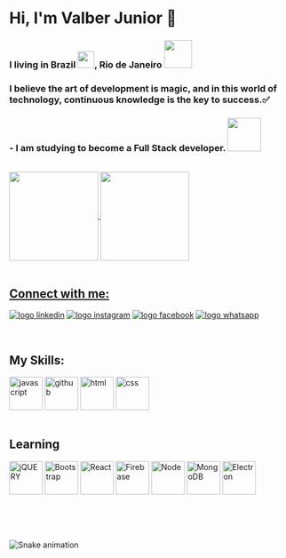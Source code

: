 <h1> Hi, I'm Valber Junior 👋</h1>

### I living in Brazil <img src="https://cdn.iconscout.com/icon/free/png-64/brazil-3596654-2998698.png" width="30px">, Rio de Janeiro <img src="https://cdn.iconscout.com/icon/premium/png-64-thumb/rio-de-janeiro-brazil-1813045-1538458.png" width="50px">
### I believe the art of development is magic, and in this world of technology, continuous knowledge is the key to success.✅

### - I am studying to become a Full Stack developer. <img src='https://cdn.iconscout.com/icon/free/png-64/developer-2309864-1943774.png' width="60px">
<br>
<div style="display=inline-block">
  <a href="https://github.com/ValberJunior">
  <img height="160em"   align="center" src="https://github-readme-stats.vercel.app/api?username=ValberJunior&show_icons=true&theme=dark&include_all_commits=true&count_private=true"/>
  <img height="160em"  align="center" src="https://github-readme-stats.vercel.app/api/top-langs/?username=ValberJunior&&layout=compact&hide=shell&theme=dark"/>
</div>
<br>

## Connect with me:

<a href="https://www.linkedin.com/in/valber-junior-238217b4"><img src="https://cdn.iconscout.com/icon/free/png-64/linkedin-40-151141.png" type="image/png" alt="logo linkedin" ></a>
<a href="https://www.instagram.com/valber_junnior/"><img src="https://cdn.iconscout.com/icon/free/png-64/instagram-188-498425.png" type="image/png" alt="logo instagram" ></a>
<a href="https://www.facebook.com/junior.vieira.33886305/"><img src="https://cdn.iconscout.com/icon/free/png-64/facebook-262-721949.png" type="image/png" alt="logo facebook" ></a>
           <a href="https://api.whatsapp.com/send?phone=5521990267142"><img src="https://cdn.iconscout.com/icon/free/png-64/whatsapp-43-189795.png" type="image/png" alt="logo whatsapp" ></a>

<br>
<h2>My Skills:</h2>
<div style="display=inline-block">
<img src="https://cdn.iconscout.com/icon/free/png-256/javascript-2752148-2284965.png" alt="javascript" width="60px" height="60px">
         <img src="https://cdn.iconscout.com/icon/free/png-64/github-115-438237.png" alt="github" width="60px" height="60px">
         <img src="https://cdn.iconscout.com/icon/free/png-64/html5-2038876-1720089.png" alt="html" width="60px" height="60px">
         <img src="https://cdn.jsdelivr.net/gh/devicons/devicon/icons/css3/css3-original-wordmark.svg" alt="css" width="60px" height="60px">
 </div>
 <br>
<h2>Learning</h2>
 <div style="display=inline-block">
 <img src="https://cdn.jsdelivr.net/gh/devicons/devicon/icons/jquery/jquery-plain-wordmark.svg" alt="jQUERY" width="60px" height="60px">
         <img src="https://cdn.jsdelivr.net/gh/devicons/devicon/icons/bootstrap/bootstrap-plain-wordmark.svg" alt="Bootstrap" width="60px" height="60px">
         <img src="https://cdn.jsdelivr.net/gh/devicons/devicon/icons/react/react-original-wordmark.svg" alt="React" width="60px" height="60px">
         <img src="https://cdn.jsdelivr.net/gh/devicons/devicon/icons/firebase/firebase-plain-wordmark.svg" alt="Firebase" width="60px" height="60px">
         <img src="https://cdn.jsdelivr.net/gh/devicons/devicon/icons/nodejs/nodejs-plain.svg" alt="Node" width="60px" height="60px">
         <img src="https://cdn.jsdelivr.net/gh/devicons/devicon/icons/mongodb/mongodb-original-wordmark.svg" alt="MongoDB" width="60px" height="60px">
         <img src="https://cdn.iconscout.com/icon/free/png-64/electron-3628748-3029973.png" alt="Electron" width="60px" height="60px"> 

 <br><br><br>
   </div>
  
  ![Snake animation](https://github.com/ValberJunior/rafaballerini/blob/output/github-contribution-grid-snake.svg)
      
   
